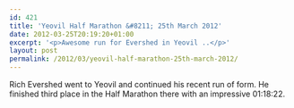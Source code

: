 ```yaml
---
id: 421
title: 'Yeovil Half Marathon &#8211; 25th March 2012'
date: 2012-03-25T20:19:20+01:00
excerpt: '<p>Awesome run for Evershed in Yeovil ..</p>'
layout: post
permalink: /2012/03/yeovil-half-marathon-25th-march-2012/
---
```

Rich Evershed went to Yeovil and continued his recent run of form. He finished third place in the Half Marathon there with an impressive 01:18:22.